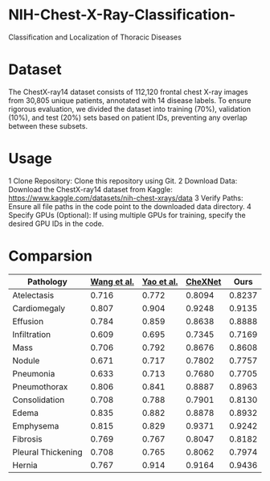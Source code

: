 # NIH-Chest-X-Ray-Classification-
Classification and Localization of Thoracic Diseases

# Dataset
The ChestX-ray14 dataset consists of 112,120 frontal chest X-ray images from 30,805 unique patients, annotated with 14 disease labels. To ensure rigorous evaluation, we divided the dataset into training (70%), validation (10%), and test (20%) sets based on patient IDs, preventing any overlap between these subsets.

# Usage
1 Clone Repository: Clone this repository using Git.
2 Download Data: Download the ChestX-ray14 dataset from Kaggle:
 https://www.kaggle.com/datasets/nih-chest-xrays/data
3 Verify Paths: Ensure all file paths in the code point to the downloaded data directory.
4 Specify GPUs (Optional): If using multiple GPUs for training, specify the desired GPU IDs in the code.
# Comparsion
| Pathology          | [Wang et al.](https://arxiv.org/abs/1705.02315) | [Yao et al.](https://arxiv.org/abs/1710.10501) | [CheXNet](https://arxiv.org/abs/1711.05225) | Ours                     |
|--------------------|-------------|------------|---------|--------------------------|
| Atelectasis        | 0.716       | 0.772      | 0.8094  | 0.8237                   |
| Cardiomegaly       | 0.807       | 0.904      | 0.9248  | 0.9135                   |
| Effusion           | 0.784       | 0.859      | 0.8638  | 0.8888                   |
| Infiltration       | 0.609       | 0.695      | 0.7345  | 0.7169                   |
| Mass               | 0.706       | 0.792      | 0.8676  | 0.8608                   |
| Nodule             | 0.671       | 0.717      | 0.7802  | 0.7757                   |
| Pneumonia          | 0.633       | 0.713      | 0.7680  | 0.7705                   |
| Pneumothorax       | 0.806       | 0.841      | 0.8887  | 0.8963                   |
| Consolidation      | 0.708       | 0.788      | 0.7901  | 0.8130                   |
| Edema              | 0.835       | 0.882      | 0.8878  | 0.8932                   |
| Emphysema          | 0.815       | 0.829      | 0.9371  | 0.9242                   |
| Fibrosis           | 0.769       | 0.767      | 0.8047  | 0.8182                   |
| Pleural Thickening | 0.708       | 0.765      | 0.8062  | 0.7974                   |
| Hernia             | 0.767       | 0.914      | 0.9164  | 0.9436                   |


